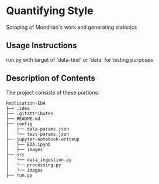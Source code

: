 
# Quantifying Style

Scraping of Mondrian's work and generating statistics

## Usage Instructions

run.py with target of 'data-test' or 'data' for testing purposes 

## Description of Contents

The project consists of these portions:
```
Replication-EDA
├── .idea
├── .gitattributes
├── README.md
├── config
│   ├── data-params.json
│   └── test-params.json
├── jupyter-notebook-writeup
│   ├── EDA.ipynb
│   ├── images
├── src
│   └── data_ingestion.py
│   └── processing.py
│   └── images
├── run.py

